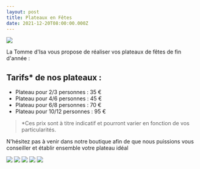 ```yaml
---
layout: post
title: Plateaux en Fêtes
date: 2021-12-20T08:00:00.000Z
---
```

<img src="/images/fulls/plateaux/plateaux-1.jpeg" class="fit image"> 

La Tomme d'Isa vous propose de réaliser vos plateaux de fêtes de fin d'année :

## Tarifs* de nos plateaux :
- Plateau pour 2/3 personnes : 35 €
- Plateau pour 4/6 personnes : 45 €
- Plateau pour 6/8 personnes : 70 €
- Plateau pour 10/12 personnes : 95 €

>*Ces prix sont à titre indicatif et pourront varier en fonction de vos particularités.

N'hésitez pas à venir dans notre boutique afin de que nous puissions vous conseiller et établir ensemble votre plateau idéal 

<img src="/images/fulls/plateaux/plateaux-2.jpeg" class="fit image"> 
<img src="/images/fulls/plateaux/plateaux-3.jpeg" class="fit image"> 
<img src="/images/fulls/plateaux/plateaux-4.jpeg" class="fit image"> 
<img src="/images/fulls/plateaux/plateaux-5.jpeg" class="fit image"> 
<img src="/images/fulls/plateaux/plateaux-6.jpeg" class="fit image"> 


